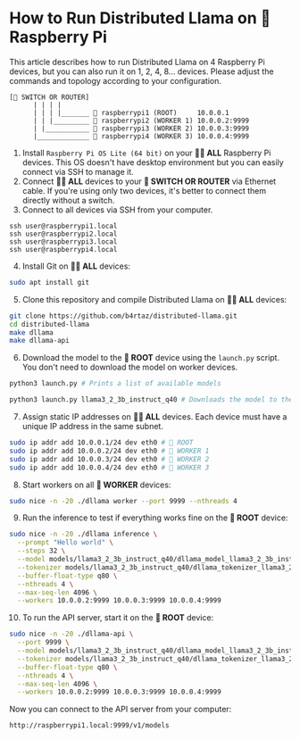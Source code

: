 # How to Run Distributed Llama on 🍓 Raspberry Pi

This article describes how to run Distributed Llama on 4 Raspberry Pi devices, but you can also run it on 1, 2, 4, 8... devices. Please adjust the commands and topology according to your configuration.

````
[🔀 SWITCH OR ROUTER]
      | | | |
      | | | |_______ 🔸 raspberrypi1 (ROOT)     10.0.0.1
      | | |_________ 🔹 raspberrypi2 (WORKER 1) 10.0.0.2:9999
      | |___________ 🔹 raspberrypi3 (WORKER 2) 10.0.0.3:9999
      |_____________ 🔹 raspberrypi4 (WORKER 3) 10.0.0.4:9999
````

1. Install `Raspberry Pi OS Lite (64 bit)` on your **🔸🔹 ALL** Raspberry Pi devices. This OS doesn't have desktop environment but you can easily connect via SSH to manage it.
2. Connect **🔸🔹 ALL** devices to your **🔀 SWITCH OR ROUTER** via Ethernet cable. If you're using only two devices, it's better to connect them directly without a switch.
3. Connect to all devices via SSH from your computer.

```
ssh user@raspberrypi1.local
ssh user@raspberrypi2.local
ssh user@raspberrypi3.local
ssh user@raspberrypi4.local
```

4. Install Git on **🔸🔹 ALL** devices:

```sh
sudo apt install git
```

5. Clone this repository and compile Distributed Llama on **🔸🔹 ALL** devices:

```sh
git clone https://github.com/b4rtaz/distributed-llama.git
cd distributed-llama
make dllama
make dllama-api
```

6. Download the model to the **🔸 ROOT** device using the `launch.py` script. You don't need to download the model on worker devices.

```sh
python3 launch.py # Prints a list of available models

python3 launch.py llama3_2_3b_instruct_q40 # Downloads the model to the root device
```

7. Assign static IP addresses on **🔸🔹 ALL** devices. Each device must have a unique IP address in the same subnet.

```sh
sudo ip addr add 10.0.0.1/24 dev eth0 # 🔸 ROOT
sudo ip addr add 10.0.0.2/24 dev eth0 # 🔹 WORKER 1
sudo ip addr add 10.0.0.3/24 dev eth0 # 🔹 WORKER 2
sudo ip addr add 10.0.0.4/24 dev eth0 # 🔹 WORKER 3
```

8. Start workers on all **🔹 WORKER** devices:

```sh
sudo nice -n -20 ./dllama worker --port 9999 --nthreads 4
```

9. Run the inference to test if everything works fine on the **🔸 ROOT** device:

```sh
sudo nice -n -20 ./dllama inference \
  --prompt "Hello world" \
  --steps 32 \
  --model models/llama3_2_3b_instruct_q40/dllama_model_llama3_2_3b_instruct_q40.m \
  --tokenizer models/llama3_2_3b_instruct_q40/dllama_tokenizer_llama3_2_3b_instruct_q40.t \
  --buffer-float-type q80 \
  --nthreads 4 \
  --max-seq-len 4096 \
  --workers 10.0.0.2:9999 10.0.0.3:9999 10.0.0.4:9999
```

10. To run the API server, start it on the **🔸 ROOT** device:

```sh
sudo nice -n -20 ./dllama-api \
  --port 9999 \
  --model models/llama3_2_3b_instruct_q40/dllama_model_llama3_2_3b_instruct_q40.m \
  --tokenizer models/llama3_2_3b_instruct_q40/dllama_tokenizer_llama3_2_3b_instruct_q40.t \
  --buffer-float-type q80 \
  --nthreads 4 \
  --max-seq-len 4096 \
  --workers 10.0.0.2:9999 10.0.0.3:9999 10.0.0.4:9999
```

Now you can connect to the API server from your computer:

```
http://raspberrypi1.local:9999/v1/models
```
